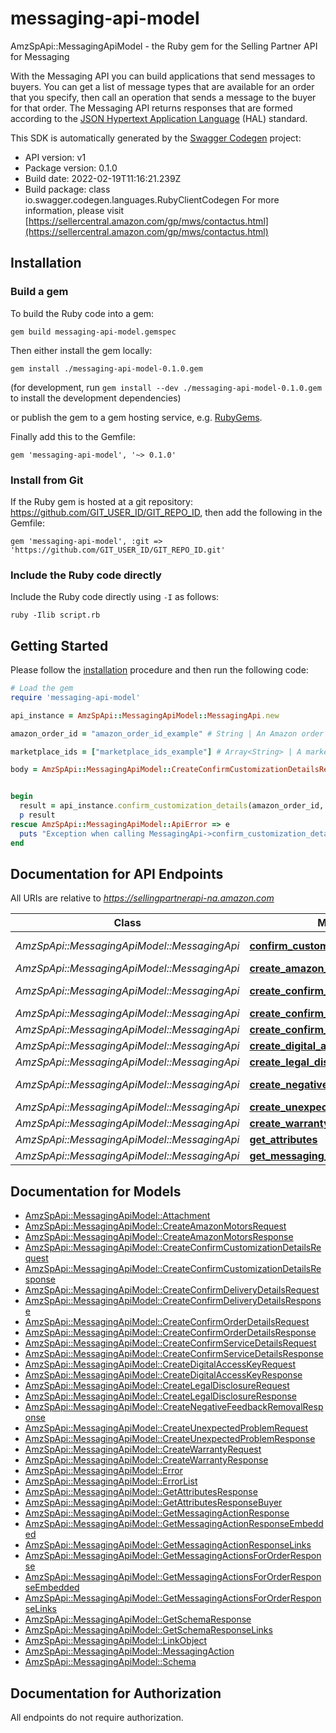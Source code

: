 # messaging-api-model

AmzSpApi::MessagingApiModel - the Ruby gem for the Selling Partner API for Messaging

With the Messaging API you can build applications that send messages to buyers. You can get a list of message types that are available for an order that you specify, then call an operation that sends a message to the buyer for that order. The Messaging API returns responses that are formed according to the <a href=https://tools.ietf.org/html/draft-kelly-json-hal-08>JSON Hypertext Application Language</a> (HAL) standard.

This SDK is automatically generated by the [Swagger Codegen](https://github.com/swagger-api/swagger-codegen) project:

- API version: v1
- Package version: 0.1.0
- Build date: 2022-02-19T11:16:21.239Z
- Build package: class io.swagger.codegen.languages.RubyClientCodegen
For more information, please visit [https://sellercentral.amazon.com/gp/mws/contactus.html](https://sellercentral.amazon.com/gp/mws/contactus.html)

## Installation

### Build a gem

To build the Ruby code into a gem:

```shell
gem build messaging-api-model.gemspec
```

Then either install the gem locally:

```shell
gem install ./messaging-api-model-0.1.0.gem
```
(for development, run `gem install --dev ./messaging-api-model-0.1.0.gem` to install the development dependencies)

or publish the gem to a gem hosting service, e.g. [RubyGems](https://rubygems.org/).

Finally add this to the Gemfile:

    gem 'messaging-api-model', '~> 0.1.0'

### Install from Git

If the Ruby gem is hosted at a git repository: https://github.com/GIT_USER_ID/GIT_REPO_ID, then add the following in the Gemfile:

    gem 'messaging-api-model', :git => 'https://github.com/GIT_USER_ID/GIT_REPO_ID.git'

### Include the Ruby code directly

Include the Ruby code directly using `-I` as follows:

```shell
ruby -Ilib script.rb
```

## Getting Started

Please follow the [installation](#installation) procedure and then run the following code:
```ruby
# Load the gem
require 'messaging-api-model'

api_instance = AmzSpApi::MessagingApiModel::MessagingApi.new

amazon_order_id = "amazon_order_id_example" # String | An Amazon order identifier. This specifies the order for which a message is sent.

marketplace_ids = ["marketplace_ids_example"] # Array<String> | A marketplace identifier. This specifies the marketplace in which the order was placed. Only one marketplace can be specified.

body = AmzSpApi::MessagingApiModel::CreateConfirmCustomizationDetailsRequest.new # CreateConfirmCustomizationDetailsRequest | 


begin
  result = api_instance.confirm_customization_details(amazon_order_id, marketplace_ids, body)
  p result
rescue AmzSpApi::MessagingApiModel::ApiError => e
  puts "Exception when calling MessagingApi->confirm_customization_details: #{e}"
end

```

## Documentation for API Endpoints

All URIs are relative to *https://sellingpartnerapi-na.amazon.com*

Class | Method | HTTP request | Description
------------ | ------------- | ------------- | -------------
*AmzSpApi::MessagingApiModel::MessagingApi* | [**confirm_customization_details**](docs/MessagingApi.md#confirm_customization_details) | **POST** /messaging/v1/orders/{amazonOrderId}/messages/confirmCustomizationDetails | 
*AmzSpApi::MessagingApiModel::MessagingApi* | [**create_amazon_motors**](docs/MessagingApi.md#create_amazon_motors) | **POST** /messaging/v1/orders/{amazonOrderId}/messages/amazonMotors | 
*AmzSpApi::MessagingApiModel::MessagingApi* | [**create_confirm_delivery_details**](docs/MessagingApi.md#create_confirm_delivery_details) | **POST** /messaging/v1/orders/{amazonOrderId}/messages/confirmDeliveryDetails | 
*AmzSpApi::MessagingApiModel::MessagingApi* | [**create_confirm_order_details**](docs/MessagingApi.md#create_confirm_order_details) | **POST** /messaging/v1/orders/{amazonOrderId}/messages/confirmOrderDetails | 
*AmzSpApi::MessagingApiModel::MessagingApi* | [**create_confirm_service_details**](docs/MessagingApi.md#create_confirm_service_details) | **POST** /messaging/v1/orders/{amazonOrderId}/messages/confirmServiceDetails | 
*AmzSpApi::MessagingApiModel::MessagingApi* | [**create_digital_access_key**](docs/MessagingApi.md#create_digital_access_key) | **POST** /messaging/v1/orders/{amazonOrderId}/messages/digitalAccessKey | 
*AmzSpApi::MessagingApiModel::MessagingApi* | [**create_legal_disclosure**](docs/MessagingApi.md#create_legal_disclosure) | **POST** /messaging/v1/orders/{amazonOrderId}/messages/legalDisclosure | 
*AmzSpApi::MessagingApiModel::MessagingApi* | [**create_negative_feedback_removal**](docs/MessagingApi.md#create_negative_feedback_removal) | **POST** /messaging/v1/orders/{amazonOrderId}/messages/negativeFeedbackRemoval | 
*AmzSpApi::MessagingApiModel::MessagingApi* | [**create_unexpected_problem**](docs/MessagingApi.md#create_unexpected_problem) | **POST** /messaging/v1/orders/{amazonOrderId}/messages/unexpectedProblem | 
*AmzSpApi::MessagingApiModel::MessagingApi* | [**create_warranty**](docs/MessagingApi.md#create_warranty) | **POST** /messaging/v1/orders/{amazonOrderId}/messages/warranty | 
*AmzSpApi::MessagingApiModel::MessagingApi* | [**get_attributes**](docs/MessagingApi.md#get_attributes) | **GET** /messaging/v1/orders/{amazonOrderId}/attributes | 
*AmzSpApi::MessagingApiModel::MessagingApi* | [**get_messaging_actions_for_order**](docs/MessagingApi.md#get_messaging_actions_for_order) | **GET** /messaging/v1/orders/{amazonOrderId} | 


## Documentation for Models

 - [AmzSpApi::MessagingApiModel::Attachment](docs/Attachment.md)
 - [AmzSpApi::MessagingApiModel::CreateAmazonMotorsRequest](docs/CreateAmazonMotorsRequest.md)
 - [AmzSpApi::MessagingApiModel::CreateAmazonMotorsResponse](docs/CreateAmazonMotorsResponse.md)
 - [AmzSpApi::MessagingApiModel::CreateConfirmCustomizationDetailsRequest](docs/CreateConfirmCustomizationDetailsRequest.md)
 - [AmzSpApi::MessagingApiModel::CreateConfirmCustomizationDetailsResponse](docs/CreateConfirmCustomizationDetailsResponse.md)
 - [AmzSpApi::MessagingApiModel::CreateConfirmDeliveryDetailsRequest](docs/CreateConfirmDeliveryDetailsRequest.md)
 - [AmzSpApi::MessagingApiModel::CreateConfirmDeliveryDetailsResponse](docs/CreateConfirmDeliveryDetailsResponse.md)
 - [AmzSpApi::MessagingApiModel::CreateConfirmOrderDetailsRequest](docs/CreateConfirmOrderDetailsRequest.md)
 - [AmzSpApi::MessagingApiModel::CreateConfirmOrderDetailsResponse](docs/CreateConfirmOrderDetailsResponse.md)
 - [AmzSpApi::MessagingApiModel::CreateConfirmServiceDetailsRequest](docs/CreateConfirmServiceDetailsRequest.md)
 - [AmzSpApi::MessagingApiModel::CreateConfirmServiceDetailsResponse](docs/CreateConfirmServiceDetailsResponse.md)
 - [AmzSpApi::MessagingApiModel::CreateDigitalAccessKeyRequest](docs/CreateDigitalAccessKeyRequest.md)
 - [AmzSpApi::MessagingApiModel::CreateDigitalAccessKeyResponse](docs/CreateDigitalAccessKeyResponse.md)
 - [AmzSpApi::MessagingApiModel::CreateLegalDisclosureRequest](docs/CreateLegalDisclosureRequest.md)
 - [AmzSpApi::MessagingApiModel::CreateLegalDisclosureResponse](docs/CreateLegalDisclosureResponse.md)
 - [AmzSpApi::MessagingApiModel::CreateNegativeFeedbackRemovalResponse](docs/CreateNegativeFeedbackRemovalResponse.md)
 - [AmzSpApi::MessagingApiModel::CreateUnexpectedProblemRequest](docs/CreateUnexpectedProblemRequest.md)
 - [AmzSpApi::MessagingApiModel::CreateUnexpectedProblemResponse](docs/CreateUnexpectedProblemResponse.md)
 - [AmzSpApi::MessagingApiModel::CreateWarrantyRequest](docs/CreateWarrantyRequest.md)
 - [AmzSpApi::MessagingApiModel::CreateWarrantyResponse](docs/CreateWarrantyResponse.md)
 - [AmzSpApi::MessagingApiModel::Error](docs/Error.md)
 - [AmzSpApi::MessagingApiModel::ErrorList](docs/ErrorList.md)
 - [AmzSpApi::MessagingApiModel::GetAttributesResponse](docs/GetAttributesResponse.md)
 - [AmzSpApi::MessagingApiModel::GetAttributesResponseBuyer](docs/GetAttributesResponseBuyer.md)
 - [AmzSpApi::MessagingApiModel::GetMessagingActionResponse](docs/GetMessagingActionResponse.md)
 - [AmzSpApi::MessagingApiModel::GetMessagingActionResponseEmbedded](docs/GetMessagingActionResponseEmbedded.md)
 - [AmzSpApi::MessagingApiModel::GetMessagingActionResponseLinks](docs/GetMessagingActionResponseLinks.md)
 - [AmzSpApi::MessagingApiModel::GetMessagingActionsForOrderResponse](docs/GetMessagingActionsForOrderResponse.md)
 - [AmzSpApi::MessagingApiModel::GetMessagingActionsForOrderResponseEmbedded](docs/GetMessagingActionsForOrderResponseEmbedded.md)
 - [AmzSpApi::MessagingApiModel::GetMessagingActionsForOrderResponseLinks](docs/GetMessagingActionsForOrderResponseLinks.md)
 - [AmzSpApi::MessagingApiModel::GetSchemaResponse](docs/GetSchemaResponse.md)
 - [AmzSpApi::MessagingApiModel::GetSchemaResponseLinks](docs/GetSchemaResponseLinks.md)
 - [AmzSpApi::MessagingApiModel::LinkObject](docs/LinkObject.md)
 - [AmzSpApi::MessagingApiModel::MessagingAction](docs/MessagingAction.md)
 - [AmzSpApi::MessagingApiModel::Schema](docs/Schema.md)


## Documentation for Authorization

 All endpoints do not require authorization.

